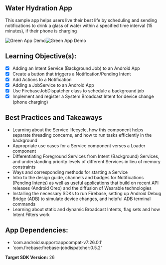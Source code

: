 ## Water Hydration App  
This sample app helps users live their best life by scheduling and sending notifications to drink a glass of water within a specified time interval (15 minutes), if their phone is charging   

![Green App Demo](https://ucarecdn.com/40a04542-ab73-4c0f-87c3-d82f7b65820f/)![Green App Demo](https://ucarecdn.com/58b32250-fa18-4c9c-9757-b9e5a06049d8/)

## Learning Objective(s):

- [x] Adding an Intent Service (Background Job) to an Android App
- [x] Create a button that triggers a Notification/Pending Intent  
- [x] Add Actions to a Notification
- [x] Adding a JobService to an Android App
- [x] Use FirebaseJobDispatcher class to schedule a background job
- [x] Implement and register a System Broadcast Intent for device change (phone charging)

## Best Practices and Takeaways 

-	Learning about the Service lifecycle, how this component helps separate threading concerns, and how to run tasks efficiently in the background
-	Appropriate use cases for a Service component verses a Loader component 
-	Differentiating Foreground Services from Intent (Background) Services, and understanding priority levels of different Services in lieu of memory constraints
-	Ways and corresponding methods for starting a Service
-	Intro to the design guide, channels and badges for Notifications (Pending Intents) as well as useful applications that build on recent API releases (Android Oreo) and the diffusion of Wearable technologies
-	Installing the necessary SDKs to run Firebase, setting up Android Debug Bridge (ADB) to simulate device changes, and helpful ADB terminal commands
-	Learning about static and dynamic Broadcast Intents, flag sets and how Intent Filters work

## App Dependencies: 
- 'com.android.support:appcompat-v7:26.0.1'
-	'com.firebase:firebase-jobdispatcher:0.5.2'

**Target SDK Version:** 26
